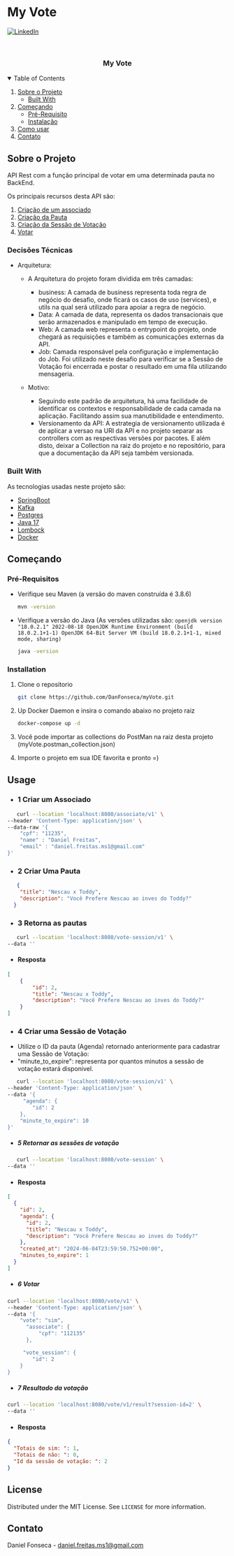 # My Vote



[![LinkedIn][linkedin-shield]][linkedin-url]

<!-- PROJECT LOGO -->
<br />
<p align="center">
  <a href="https://github.com/othneildrew/Best-README-Template">
 </a>

<h3 align="center">My Vote</h3>




<!-- TABLE OF CONTENTS -->
<details open="open">
  <summary>Table of Contents</summary>
  <ol>
    <li>
      <a href="#about-the-project">Sobre o Projeto</a>
      <ul>
        <li><a href="#built-with">Built With</a></li>
      </ul>
    </li>
    <li>
      <a href="#getting-started">Começando</a>
      <ul>
        <li><a href="#prerequisites">Pré-Requisito</a></li>
        <li><a href="#installation">Instalação</a></li>
      </ul>
    </li>
    <li><a href="#usage">Como usar</a></li>
    <li><a href="#contact">Contato</a></li>
  </ol>
</details>



<!-- ABOUT THE PROJECT -->
## Sobre o Projeto
API Rest com a função principal de votar em uma determinada pauta no BackEnd.

Os principais recursos desta API são:

<ol>
<li><a href="#1-criar-associado">Criação de um associado</a></li>
<li><a href="#2-criacaoo-da-pauta">Criação da Pauta</a></li> 
<li><a href="#3-criacao-da-sessao-de-votacao">Criação da Sessão de Votação</a></li>
<li><a href="#4-make-transfer">Votar</a></li>
</ol>

### Decisões Técnicas

* Arquitetura:
    * A Arquitetura do projeto foram dividida em três camadas:
        * business: A camada de business representa toda regra de negócio do desafio, onde ficará os casos de uso (services),
          e utils na qual será utilizado para apoiar a regra de negócio.
        * Data: A camada de data, representa os dados transacionais que serão armazenados e manipulado em tempo de execução.
        * Web: A camada web representa o entrypoint do projeto, onde chegará as requisições e também as comunicações externas da API.
        * Job: Camada responsável pela configuração e implementação do Job. Foi utilizado neste desafio para verificar se a Sessão de Votação foi encerrada e postar o resultado em uma fila utilizando mensageria.

  * Motivo:
    * Seguindo este padrão de arquitetura, há uma facilidade de identificar os contextos e responsabilidade de cada camada na aplicação.
            Facilitando assim sua manutibilidade e entendimento.
    * Versionamento da API: A estrategia de versionamento utilizada é de aplicar a versao na URI da API e no projeto separar as controllers com as respectivas versões por pacotes. E além disto, deixar a Collection na raiz do projeto e no repositório, para que a documentação da API seja também versionada.



### Built With

As tecnologias usadas neste projeto são:
* [SpringBoot](https://spring.io/projects/spring-boot)
* [Kafka](https://www.confluent.io/lp/apache-kafka/?utm_medium=sem&utm_source=google&utm_campaign=ch.sem_br.nonbrand_tp.prs_tgt.kafka-broad_mt.xct_rgn.latam_lng.eng_dv.all_con.kafka-general&utm_term=kafka&creative=&device=c&placement=&gad=1&gclid=Cj0KCQjw7PCjBhDwARIsANo7Cgnln-Gs5EvW6VOWMpBaTeNf-s3bBuQVFDhJKRUYS2WPihnKXY9rA1UaAvCLEALw_wcB)
* [Postgres](https://www.postgresql.org/)
* [Java 17](https://www.oracle.com/java/technologies/javase/jdk17-archive-downloads.html)
* [Lombock](https://projectlombok.org/)
* [Docker](https://www.docker.com/)



<!-- GETTING STARTED -->
## Começando

### Pré-Requisitos

* Verifique seu Maven (a versão do maven construída é 3.8.6)

  ```sh
  mvn -version
  ```

* Verifique a versão do Java (As versões utilizadas são: ````openjdk version "18.0.2.1" 2022-08-18
  OpenJDK Runtime Environment (build 18.0.2.1+1-1)
  OpenJDK 64-Bit Server VM (build 18.0.2.1+1-1, mixed mode, sharing)````

    ```sh
    java -version
    ```

### Installation

1. Clone o repositorio
   ```sh
   git clone https://github.com/DanFonseca/myVote.git
   ```
2. Up Docker Daemon e insira o comando abaixo no projeto raiz
   ```sh
   docker-compose up -d
   ```
   
3. Você pode importar as collections do PostMan na raiz desta  projeto (myVote.postman_collection.json)
4. Importe o projeto em sua IDE favorita e pronto =)

<!-- USAGE EXAMPLES -->
## Usage

* ### 1 Criar um Associado

```sh
   curl --location 'localhost:8080/associate/v1' \
--header 'Content-Type: application/json' \
--data-raw '{
    "cpf": "11235",
    "name" : "Daniel Freitas",
    "email" : "daniel.freitas.ms1@gmail.com"
}'
   ```

* ### 2 Criar Uma Pauta
```json
   {
    "title": "Nescau x Toddy",
    "description": "Você Prefere Nescau ao inves do Toddy?"
  }
   ```

* ### 3 Retorna as pautas
```sh
   curl --location 'localhost:8080/vote-session/v1' \
--data ''
   ```
* #### Resposta

```json
[
    {
        "id": 2,
        "title": "Nescau x Toddy",
        "description": "Você Prefere Nescau ao inves do Toddy?"
    }
]
   ```
    
* ### 4 Criar uma Sessão de Votação
 - Utilize o ID da pauta (Agenda) retornado anteriormente para cadastrar uma Sessão de Votação:
 - "minute_to_expire": representa por quantos minutos a sessão de votação estará disponivel.
```sh
   curl --location 'localhost:8080/vote-session/v1' \
--header 'Content-Type: application/json' \
--data '{
     "agenda": {
        "id": 2
    },
    "minute_to_expire": 10
}'
   ```

* ##### 5   Retornar as sessões de votação

```sh
   curl --location 'localhost:8080/vote-session' \
--data ''
   ```
* #### Resposta

```json
[
  {
    "id": 2,
    "agenda": {
      "id": 2,
      "title": "Nescau x Toddy",
      "description": "Você Prefere Nescau ao inves do Toddy?"
    },
    "created_at": "2024-06-04T23:59:50.752+00:00",
    "minutes_to_expire": 1
  }
]
   ```

* ##### 6 Votar

```sh
curl --location 'localhost:8080/vote/v1' \
--header 'Content-Type: application/json' \
--data '{
    "vote": "sim",
      "associate": {
          "cpf": "112135"
      },    

     "vote_session": {
        "id": 2
    }
}
   ```

* ##### 7 Resultado da votação

```sh
curl --location 'localhost:8080/vote/v1/result?session-id=2' \
--data ''
   ```
* #### Resposta

```json
{
  "Totais de sim: ": 1,
  "Totais de não: ": 0,
  "Id da sessão de votação: ": 2
}
   ```

<!-- LICENSE -->
## License

Distributed under the MIT License. See `LICENSE` for more information.



<!-- CONTACT -->
## Contato

Daniel Fonseca  - daniel.freitas.ms1@gmail.com


<!-- MARKDOWN LINKS & IMAGES -->
<!-- https://www.markdownguide.org/basic-syntax/#reference-style-links -->
[stars-shield]: https://img.shields.io/github/stars/othneildrew/Best-README-Template.svg?style=for-the-badge
[stars-url]: https://github.com/othneildrew/Best-README-Template/stargazers
[linkedin-shield]: https://img.shields.io/badge/-LinkedIn-black.svg?style=for-the-badge&logo=linkedin&colorB=555
[linkedin-url]:https://www.linkedin.com/in/%F0%9F%91%A8%F0%9F%8F%BD%E2%80%8D%F0%9F%92%BB-daniel-freitas-28666a134/